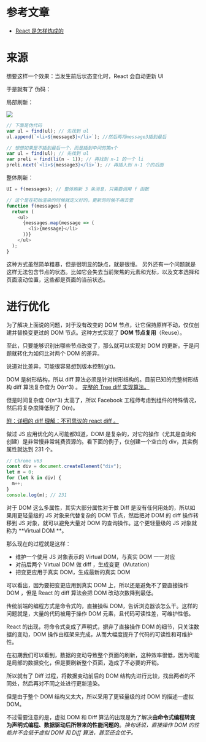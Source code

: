 <!--
 * @Author: your name
 * @Date: 2020-03-27 10:28:57
 * @LastEditTime: 2020-03-27 20:16:44
 * @LastEditors: Please set LastEditors
 * @Description: In User Settings Edit
 * @FilePath: \RW 笔记\vue\v-dom\vdom.md
 -->

# 参考文章

- [React 是怎样炼成的](https://segmentfault.com/a/1190000013365426)

# 来源

想要这样一个效果：当发生前后状态变化时，React 会自动更新 UI

于是就有了
伪码：

局部刷新：

![](https://camo.githubusercontent.com/9f58665be66f3eb922f5ccae50c0e3d7301d4714/687474703a2f2f696d67732e74616f77656e672e736974652f323031392d31322d32322d3135353031322e706e67)

```js
// 下面是伪代码
var ul = find(ul); // 先找到 ul
ul.append(`<li>${message3}</li>`); //然后再将message3插到最后

// 想想如果是不插到最后一个，而是插到中间的第n个
var ul = find(ul); // 先找到 ul
var preli = find(li(n - 1)); // 再找到 n-1 的一个 li
preli.next(`<li>${message3}</li>`); // 再插入到 n-1 个的后面
```

整体刷新：

```js
UI = f(messages); // 整体刷新 3 条消息，只需要调用 f 函数

// 这个是在初始渲染的时候就定义好的，更新的时候不用去管
function f(messages) {
  return (
    <ul>
      {messages.map(message => (
        <li>{message}</li>
      ))}
    </ul>
  );
}
```

这种方式虽然简单粗暴，但是很明显的缺点，就是很慢。
另外还有一个问题就是这样无法包含节点的状态。比如它会失去当前聚焦的元素和光标，以及文本选择和页面滚动位置，这些都是页面的当前状态。

# 进行优化

为了解决上面说的问题，对于没有改变的 DOM 节点，让它保持原样不动，仅仅创建并替换变更过的 DOM 节点。这种方式实现了 **DOM 节点复用**（Reuse）。

至此，只要能够识别出哪些节点改变了，那么就可以实现对 DOM 的更新。于是问题就转化为如何比对两个 DOM 的差异。

说道对比差异，可能很容易想到版本控制(git)。

DOM 是树形结构，所以 diff 算法必须是针对树形结构的。目前已知的完整树形结构 diff 算法复杂度为 O(n^3) 。
[完整的 Tree diff 实现算法。](https://grfia.dlsi.ua.es/ml/algorithms/references/editsurvey_bille.pdf)

但是时间复杂度 O(n^3) 太高了，所以 Facebook 工程师考虑到组件的特殊情况，然后将复杂度降低到了 O(n)。

[附：详细的 diff 理解：不可思议的 react diff 。](https://zhuanlan.zhihu.com/p/20346379)

做过 JS 应用优化的人可能都知道，DOM 是复杂的，对它的操作（尤其是查询和创建）是非常慢非常耗费资源的。看下面的例子，仅创建一个空白的 div，其实例属性就达到 231 个。

```js
// Chrome v63
const div = document.createElement("div");
let m = 0;
for (let k in div) {
  m++;
}
console.log(m); // 231
```

对于 DOM 这么多属性，其实大部分属性对于做 Diff 是没有任何用处的，所以如果用更轻量级的 JS 对象来代替复杂的 DOM 节点，然后把对 DOM 的 diff 操作转移到 JS 对象，就可以避免大量对 DOM 的查询操作。这个更轻量级的 JS 对象就称为 **Virtual DOM **。

那么现在的过程就是这样：

- 维护一个使用 JS 对象表示的 Virtual DOM，与真实 DOM 一一对应
- 对前后两个 Virtual DOM 做 diff ，生成变更（Mutation）
- 把变更应用于真实 DOM，生成最新的真实 DOM

可以看出，因为要把变更应用到真实 DOM 上，所以还是避免不了要直接操作 DOM ，但是 React 的 diff 算法会把 DOM 改动次数降到最低。

传统前端的编程方式是命令式的，直接操纵 DOM，告诉浏览器该怎么干。这样的问题就是，大量的代码被用于操作 DOM 元素，且代码可读性差，可维护性低。

React 的出现，将命令式变成了声明式，摒弃了直接操作 DOM 的细节，只关注数据的变动，DOM 操作由框架来完成，从而大幅度提升了代码的可读性和可维护性。

在初期我们可以看到，数据的变动导致整个页面的刷新，这种效率很低，因为可能是局部的数据变化，但是要刷新整个页面，造成了不必要的开销。

所以就有了 Diff 过程，将数据变动前后的 DOM 结构先进行比较，找出两者的不同处，然后再对不同之处进行更新渲染。

但是由于整个 DOM 结构又太大，所以采用了更轻量级的对 DOM 的描述—虚拟 DOM。

不过需要注意的是，虚拟 DOM 和 Diff 算法的出现是为了解决**由命令式编程转变为声明式编程、数据驱动后所带来的性能问题的**。_换句话说，直接操作 DOM 的性能并不会低于虚拟 DOM 和 Diff 算法，甚至还会优于。_
